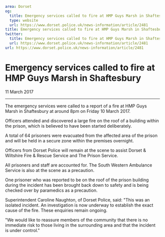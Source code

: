 ```yaml
area: Dorset
og:
  title: Emergency services called to fire at HMP Guys Marsh in Shaftesbury
  type: website
  url: https://www.dorset.police.uk/news-information/article/2481
title: Emergency services called to fire at HMP Guys Marsh in Shaftesbury |
twitter:
  title: Emergency services called to fire at HMP Guys Marsh in Shaftesbury
  url: https://www.dorset.police.uk/news-information/article/2481
url: https://www.dorset.police.uk/news-information/article/2481
```

# Emergency services called to fire at HMP Guys Marsh in Shaftesbury

11 March 2017

* * *

The emergency services were called to a report of a fire at HMP Guys Marsh in Shaftesbury at around 8pm on Friday 10 March 2017.

Officers attended and discovered a large fire on the roof of a building within the prison, which is believed to have been started deliberately.

A total of 64 prisoners were evacuated from the affected area of the prison and will be held in a secure zone within the premises overnight.

Officers from Dorset Police will remain at the scene to assist Dorset & Wiltshire Fire & Rescue Service and The Prison Service.

All prisoners and staff are accounted for. The South Western Ambulance Service is also at the scene as a precaution.

One prisoner who was reported to be on the roof of the prison building during the incident has been brought back down to safety and is being checked over by paramedics as a precaution.

Superintendent Caroline Naughton, of Dorset Police, said: "This was an isolated incident. An investigation is now underway to establish the exact cause of the fire. These enquiries remain ongoing.

"We would like to reassure members of the community that there is no immediate risk to those living in the surrounding area and that the incident is under control."
